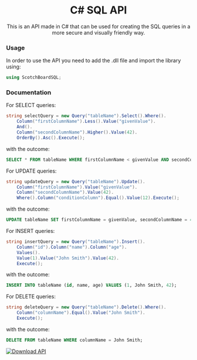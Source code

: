 <h1 align="center">C# SQL API</h1>

<p align="center">
  This is an API made in C# that can be used for creating the SQL queries in a more secure and visually friendly way.
</p>

### Usage

<p>
In order to use the API you need to add the .dll file and import the library using:

```C#
using ScotchBoardSQL;
```

</p>

### Documentation

For SELECT queries:

```C#
string selectQuery = new Query("tableName").Select().Where().
    Column("firstColumnName").Less().Value("givenValue").
    And().
    Column("secondColumnName").Higher().Value(42).
    OrderBy().Asc().Execute();
```

with the outcome:

```SQL
SELECT * FROM tableName WHERE firstColumnName < givenValue AND secondColumnName > 42 ORDER BY ASC;
```

For UPDATE queries:

```C#
string updateQuery = new Query("tableName").Update().
    Column("firstColumnName").Value("givenValue").
    Column("secondColumnName").Value(42).
    Where().Column("conditionColumn").Equal().Value(12).Execute();
```

with the outcome:

```SQL
UPDATE tableName SET firstColumnName = givenValue, secondColumnName = 42 WHERE conditionColumn = 12;
```

For INSERT queries:

```C#
string insertQuery = new Query("tableName").Insert().
    Column("id").Column("name").Column("age").
    Values().
    Value(1).Value("John Smith").Value(42).
    Execute();
```

with the outcome:

```SQL
INSERT INTO tableName (id, name, age) VALUES (1, John Smith, 42);
```

For DELETE queries:

```C#
string deleteQuery = new Query("tableName").Delete().Where().
    Column("columnName").Equal().Value("John Smith").
    Execute();
```

with the outcome:

```SQL
DELETE FROM tableName WHERE columnName = John Smith;
```

[![Download API](https://img.shields.io/badge/download-API-blue?style=for-the-badge)](https://github.com/ChiuRobert/SQL_API/releases/latest/download/ScotchBoardSQL.dll)